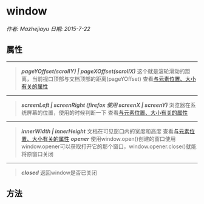 # window
*作者:    Mazhejiayu
日期: 2015-7-22*

## 属性
--- 
>***pageYOffset(scrollY) | pageXOffset(scrollX)*** 
这个就是滚轮滑动的距离，当前视口顶部与文档顶部的距离(pageYOffset)
查看[与元素位置、大小有关的属性][size]

---
>***screenLeft | screenRight (firefox 使用 screenX | screenY)***
浏览器在系统屏幕的位置，使用的时候判断一下
查看[与元素位置、大小有关的属性][size]

--- 
>***innerWidth | innerHeight***
文档在可见窗口内的宽度和高度
查看[与元素位置、大小有关的属性][size]
>***opener***
使用window.open()创建的窗口使用window.opener可以获取打开它的那个窗口，window.opener.close()就能将原窗口关闭

---
>***closed***
返回window是否已关闭

 
## 方法


[1]: demo/pageYOffset.html "查看例子"
[2]: demo/screenLeft.html "查看例子"
[3]: demo/opener.html "查看例子"
[size]: position_and_size.md "查看与位置与大小有关的属性"
